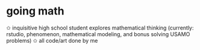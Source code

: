 # going math

✩ inquisitive high school student explores mathematical thinking (currently: rstudio, phenomenon, mathematical modeling, and bonus solving USAMO problems)
✩ all code/art done by me
